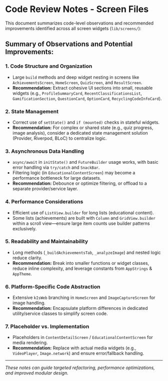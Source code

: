 # Code Review Notes - Screen Files

This document summarizes code-level observations and recommended improvements identified across all screen widgets (`lib/screens/`):

## Summary of Observations and Potential Improvements:

### 1. Code Structure and Organization
- Large `build` methods and deep widget nesting in screens like `AchievementsScreen`, `HomeScreen`, `QuizScreen`, and `ResultScreen`.  
- **Recommendation:** Extract cohesive UI sections into small, reusable widgets (e.g., `ProfileSummaryCard`, `RecentClassificationsList`, `GamificationSection`, `QuestionCard`, `OptionCard`, `RecyclingCodeInfoCard`).
  
### 2. State Management
- Correct use of `setState()` and `if (mounted)` checks in stateful widgets.  
- **Recommendation:** For complex or shared state (e.g., quiz progress, image analysis), consider a dedicated state management solution (Provider, Riverpod, BLoC) to centralize logic.
  
### 3. Asynchronous Data Handling
- `async/await` in `initState()` and `FutureBuilder` usage works, with basic error handling via `try/catch` and `SnackBar`.  
- Filtering logic (in `EducationalContentScreen`) may become a performance bottleneck for large datasets.  
- **Recommendation:** Debounce or optimize filtering, or offload to a separate provider/service layer.
  
### 4. Performance Considerations
- Efficient use of `ListView.builder` for long lists (educational content).  
- Some lists (achievements) are built with `Column` and `GridView.builder` within a scroll view—ensure large item counts use builder patterns exclusively.
  
### 5. Readability and Maintainability
- Long methods (`_buildAchievementsTab`, `_analyzeImage`) and nested logic reduce clarity.  
- **Recommendation:** Break into smaller functions or widget classes, reduce inline complexity, and leverage constants from `AppStrings` & `AppTheme`.
  
### 6. Platform-Specific Code Abstraction
- Extensive `kIsWeb` branching in `HomeScreen` and `ImageCaptureScreen` for image handling.  
- **Recommendation:** Encapsulate platform differences in dedicated utility/service classes to simplify screen code.
  
### 7. Placeholder vs. Implementation
- Placeholders in `ContentDetailScreen` / `EducationalContentScreen` for media rendering.  
- **Recommendation:** Replace with actual media widgets (e.g., `VideoPlayer`, `Image.network`) and ensure error/fallback handling.

---
_These notes can guide targeted refactoring, performance optimizations, and improved modular design._